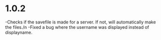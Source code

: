 # 1.0.2

-Checks if the savefile is made for a server. If not, will automatically make the files./n
-Fixed a bug where the username was displayed instead of displayname.

